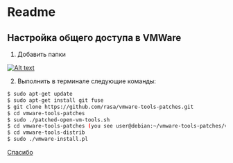 # Readme
## Настройка общего доступа в VMWare
1. Добавить папки

[![Alt text](https://i.imgur.com/0FpLrV9.png)](http://example.com/)

2. Выполнить в терминале следующие команды:
```bash
$ sudo apt-get update
$ sudo apt-get install git fuse
$ git clone https://github.com/rasa/vmware-tools-patches.git
$ cd vmware-tools-patches
$ sudo ./patched-open-vm-tools.sh
$ cd vmware-tools-patches (you see user@debian:~/vmware-tools-patches/vmware-tools-patches$)
$ cd vmware-tools-distrib
$ sudo ./vmware-install.pl
```
[Спасибо](https://askubuntu.com/questions/762755/no-vmhgfs-file-system-installed-to-use-use-shared-folder "askubuntu")
